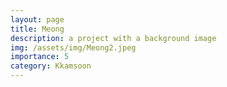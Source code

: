 ```yaml
---
layout: page
title: Meong
description: a project with a background image
img: /assets/img/Meong2.jpeg
importance: 5
category: Kkamsoon
---
```

